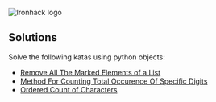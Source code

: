 ![Ironhack logo](https://i.imgur.com/1QgrNNw.png)

## Solutions
Solve the following katas using python objects:

* [Remove All The Marked Elements of a List](https://www.codewars.com/kata/reviews/56308b64fdaa7c0e700000d5/groups/5f9aa149d21a2c00010161ad)
* [Method For Counting Total Occurence Of Specific Digits](https://www.codewars.com/kata/reviews/56312d8de29fcd4e97000060/groups/5f9aa7d3649fd300019b5c5a)
* [Ordered Count of Characters](https://www.codewars.com/kata/reviews/57a73a26845079abbc000080/groups/5f9aad9b649fd300019b5dd6)
